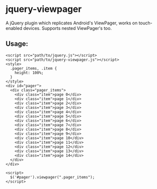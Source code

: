 # jquery-viewpager
A jQuery plugin which replicates Android's ViewPager, works on touch-enabled devices. Supports nested ViewPager's too.

## Usage:

```
<script src="path/to/jquery.js"></script>
<script src="path/to/jquery-viewpager.js"></script>
<style>
  .pager_items, .item {
    height: 100%;
  }
</style>
<div id="pager">
  <div class="pager_items">
    <div class="item">page 0</div>
    <div class="item">page 1</div>
    <div class="item">page 2</div>
    <div class="item">page 3</div>
    <div class="item">page 4</div>
    <div class="item">page 5</div>
    <div class="item">page 6</div>
    <div class="item">page 7</div>
    <div class="item">page 8</div>
    <div class="item">page 9</div>
    <div class="item">page 10</div>
    <div class="item">page 11</div>
    <div class="item">page 12</div>
    <div class="item">page 13</div>
    <div class="item">page 14</div>
  </div>
</div>

<script>
  $('#pager').viewpager(".pager_items");
</script>
```
